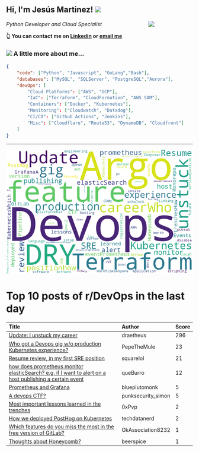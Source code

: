 <!--
**jmartinezl/jmartinezl** is a ✨ _special_ ✨ repository because its `README.md` (this file) appears on your GitHub profile.

Here are some ideas to get you started:

- 🔭 I’m currently working on ...
- 🌱 I’m currently learning ...
- 👯 I’m looking to collaborate on ...
- 🤔 I’m looking for help with ...
- 💬 Ask me about ...
- 📫 How to reach me: ...
- 😄 Pronouns: ...
- ⚡ Fun fact: ...
-->

<h2>Hi, I'm Jesús Martinez! <img src="https://media.giphy.com/media/WUlplcMpOCEmTGBtBW/giphy.gif" width="30"> </h2>
<img align='right' src="https://media.giphy.com/media/NytMLKyiaIh6VH9SPm/giphy.gif" width="120">
<p><em>Python Developer and Cloud Specialist
</em></p>

**👆 You can contact me on [Linkedin](https://www.linkedin.com/in/jes%C3%BAs-martinez-2b7b10104/) or [email me](mailto:jesus.mtz.lorenzo@gmail.com)**

### <img src="https://media.giphy.com/media/VgCDAzcKvsR6OM0uWg/giphy.gif" width="50"> A little more about me...  

```json
{
    "code": ["Python", "Javascript", "GoLang","Bash"],
    "databases": ["MySQL", "SQLServer", "PostgreSQL","Aurora"],
    "devOps": [
        "Cloud Platforms": ["AWS", "GCP"],
        "IaC": ["Terraform", "CloudFormation", "AWS SAM"],
        "Containers": ["Docker", "Kubernetes"],
        "Monitoring": ["Cloudwatch", "Datadog"],
        "CI/CD": ["Github Actions", "Jenkins"],
        "Misc": ["Cloudflare", "Route53", "DynamoDB", "Cloudfront"]
    ]
}
```
---

![Wordcloud](./cloud.png)

# Top 10 posts of r/DevOps in the last day

| Title | Author | Score |
|:---|:---|:---|
| [Update: I unstuck my career](https://www.reddit.com/r/devops/comments/11qfeqg/update_i_unstuck_my_career/) | draetheus | 296 |
| [Who got a Devops gig w/o production Kubernetes experience?](https://www.reddit.com/r/devops/comments/11qncz8/who_got_a_devops_gig_wo_production_kubernetes/) | PepeTheMule | 23 |
| [Resume review, in my first SRE position](https://www.reddit.com/r/devops/comments/11q8c4z/resume_review_in_my_first_sre_position/) | squarelol | 21 |
| [how does prometheus monitor elasticSearch? e.g. if I want to alert on a host publishing a certain event](https://www.reddit.com/r/devops/comments/11qavu6/how_does_prometheus_monitor_elasticsearch_eg_if_i/) | queBurro | 12 |
| [Prometheus and Grafana](https://www.reddit.com/r/devops/comments/11qn5fg/prometheus_and_grafana/) | blueplutomonk | 5 |
| [A devops CTF?](https://www.reddit.com/r/devops/comments/11qfq0q/a_devops_ctf/) | punksecurity_simon | 5 |
| [Most important lessons learned in the trenches](https://www.reddit.com/r/devops/comments/11qtrl8/most_important_lessons_learned_in_the_trenches/) | 0xPvp | 2 |
| [How we deployed PostHog on Kubernetes](https://www.reddit.com/r/devops/comments/11qka8b/how_we_deployed_posthog_on_kubernetes/) | techdatanerd | 2 |
| [Which features do you miss the most in the free version of GitLab?](https://www.reddit.com/r/devops/comments/11qjt47/which_features_do_you_miss_the_most_in_the_free/) | OkAssociation8232 | 1 |
| [Thoughts about Honeycomb?](https://www.reddit.com/r/devops/comments/11qh2t8/thoughts_about_honeycomb/) | beerspice | 1 |
